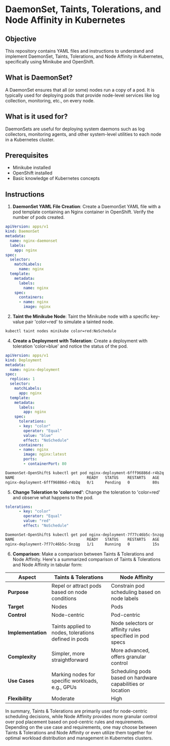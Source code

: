 # DaemonSet, Taints, Tolerations, and Node Affinity in Kubernetes

## Objective
This repository contains YAML files and instructions to understand and implement DaemonSet, Taints, Tolerations, and Node Affinity in Kubernetes, specifically using Minikube and OpenShift. 

## What is DaemonSet?
A DaemonSet ensures that all (or some) nodes run a copy of a pod. It is typically used for deploying pods that provide node-level services like log collection, monitoring, etc., on every node.

## What is it used for?
DaemonSets are useful for deploying system daemons such as log collectors, monitoring agents, and other system-level utilities to each node in a Kubernetes cluster.

## Prerequisites
- Minikube installed
- OpenShift installed
- Basic knowledge of Kubernetes concepts

## Instructions
1. **DaemonSet YAML File Creation**: Create a DaemonSet YAML file with a pod template containing an Nginx container in OpenShift. Verify the number of pods created.

```yaml
apiVersion: apps/v1
kind: DaemonSet
metadata:
  name: nginx-daemonset
  labels:
    app: nginx
spec:
  selector:
    matchLabels:
      name: nginx
  template:
    metadata:
      labels:
        name: nginx
    spec:
      containers:
      - name: nginx
        image: nginx
```

2. **Taint the Minikube Node**: Taint the Minikube node with a specific key-value pair 'color=red' to simulate a tainted node.
```bash
kubectl taint nodes minikube color=red:NoSchedule
```
4. **Create a Deployment with Toleration**: Create a deployment with toleration 'color=blue' and notice the status of the pod.
```yaml
apiVersion: apps/v1
kind: Deployment
metadata:
  name: nginx-deployment
spec:
  replicas: 1
  selector:
    matchLabels:
      app: nginx
  template:
    metadata:
      labels:
        app: nginx
    spec:
      tolerations:
      - key: "color"
        operator: "Equal"
        value: "blue"
        effect: "NoSchedule"
      containers:
      - name: nginx
        image: nginx:latest
        ports:
        - containerPort: 80
```
```bash
DaemonSet-OpenShift$ kubectl get pod nginx-deployment-6fff96886d-r4b2q 
NAME                                READY   STATUS    RESTARTS   AGE
nginx-deployment-6fff96886d-r4b2q   0/1     Pending   0          80s
```
5. **Change Toleration to 'color=red'**: Change the toleration to 'color=red' and observe what happens to the pod.

```yaml
tolerations:
      - key: "color"
        operator: "Equal"
        value: "red"
        effect: "NoSchedule"
```
```bash
DaemonSet-OpenShift$ kubectl get pod nginx-deployment-7f77c46b5c-5nzqg 
NAME                                READY   STATUS    RESTARTS   AGE
nginx-deployment-7f77c46b5c-5nzqg   1/1     Running   0          15s
```

6. **Comparison**: Make a comparison between Taints & Tolerations and Node Affinity.
   Here's a summarized comparison of Taints & Tolerations and Node Affinity in tabular form:

| Aspect                | Taints & Tolerations                                   | Node Affinity                                             |
|-----------------------|--------------------------------------------------------|-----------------------------------------------------------|
| **Purpose**           | Repel or attract pods based on node conditions         | Constrain pod scheduling based on node labels             |
| **Target**            | Nodes                                                  | Pods                                                        |
| **Control**           | Node-centric                                           | Pod-centric                                                |
| **Implementation**    | Taints applied to nodes, tolerations defined in pods  | Node selectors or affinity rules specified in pod specs   |
| **Complexity**        | Simpler, more straightforward                          | More advanced, offers granular control                     |
| **Use Cases**         | Marking nodes for specific workloads, e.g., GPUs       | Scheduling pods based on hardware capabilities or location |
| **Flexibility**       | Moderate                                               | High                                                        |

In summary, Taints & Tolerations are primarily used for node-centric scheduling decisions, while Node Affinity provides more granular control over pod placement based on pod-centric rules and requirements. Depending on the use case and requirements, one may choose between Taints & Tolerations and Node Affinity or even utilize them together for optimal workload distribution and management in Kubernetes clusters.
